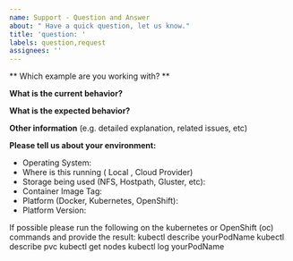 ```yaml
---
name: Support - Question and Answer
about: " Have a quick question, let us know."
title: 'question: '
labels: question,request
assignees: ''
---
```


** Which example are you working with? **

**What is the current behavior?**

**What is the expected behavior?**

**Other information** (e.g. detailed explanation, related issues,  etc)

**Please tell us about your environment:**

* Operating System:
* Where is this running ( Local , Cloud Provider)
* Storage being used (NFS, Hostpath, Gluster, etc):
* Container Image Tag:
* Platform (Docker, Kubernetes, OpenShift):
* Platform Version:

If possible please run the following on the kubernetes or OpenShift (oc) commands and provide the result:
 kubectl describe yourPodName
 kubectl describe pvc
 kubectl get nodes
 kubectl log yourPodName
